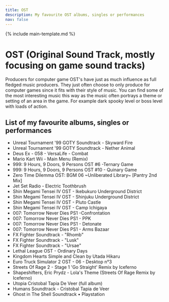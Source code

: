 ```yaml
---
title: OST
description: My favourite OST albums, singles or performances
nav: false
---
```


{% include main-template.md %}

# OST (Original Sound Track, mostly focusing on game sound tracks)

Producers for computer game OST's have just as much influence as full fledged music producers. They just often choose to only produce for computer games since it fits with their style of music. You can find some of the most interesting music this way as the music often portrays a theme or setting of an area in the game. For example dark spooky level or boss level with loads of action.

## List of my favourite albums, singles or performances

* ​Unreal Tournament '99 GOTY Soundtrack - Skyward Fire
* ​Unreal Tournament '99 GOTY Soundtrack - Nether Animal
* ​Deus Ex - 058 - VersaLife - Combat
* Mario Kart Wii - Main Menu (Remix)
* ​999: 9 Hours, 9 Doors, 9 Persons OST #6 -Ternary Game
* ​999: 9 Hours, 9 Doors, 9 Persons OST #10 - Quinary Game
* ​Zero Time Dilemma OST: BGM 06 ~Unliberated Library~ [Pantry 2nd Mix]
* Jet Set Radio - Electric Toothbrush
* ​Shin Megami Tensei IV OST - Ikebukuro Underground District
* ​Shin Megami Tensei IV OST - Shinjuku Underground District
* ​Shin Megami Tensei IV OST - Pluto Castle
* ​Shin Megami Tensei IV OST - Camp Ichigaya
* 007: Tomorrow Never Dies PS1 -Confrontation
* 007: Tomorrow Never Dies PS1 - PPK
* 007: Tomorrow Never Dies PS1 - Detonate
* 007: Tomorrow Never Dies PS1 - Arms Bazaar
* ​FX Fighter Soundtrack - "Rhomb"
* FX Fighter Soundtrack - "Lusk"
* FX Fighter Soundtrack - "Ursae"
* Lethal League OST - Ordinary Days
* Kingdom Hearts Simple and Clean by Utada Hikaru
* ​Euro Truck Simulator 2 OST - 06 - Desktop n°3
* ​Streets Of Rage 2 - Stage 1 'Go Straight' Remix by Iceferno
* ​Shapeshifters, Eric Prydz - Lola's Theme (Streets Of Rage Remix by Iceferno)
* Utopia Cristobal Tapia De Veer (full album)
* Humans Soundtrack - Cristobal Tapia de Veer
* Ghost in The Shell Soundtrack • Playstation
